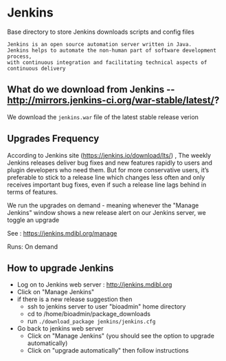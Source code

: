 # Jenkins

Base directory to store Jenkins downloads scripts and config files

```
Jenkins is an open source automation server written in Java. 
Jenkins helps to automate the non-human part of software development process, 
with continuous integration and facilitating technical aspects of continuous delivery
```

## What do we download from Jenkins -- http://mirrors.jenkins-ci.org/war-stable/latest/?

We download the ``` jenkins.war ``` file of the latest stable release verion

## Upgrades Frequency

According to Jenkins site (https://jenkins.io/download/lts/) , 
The weekly Jenkins releases deliver bug fixes and new features rapidly to users 
and plugin developers who need them. But for more conservative users, it’s preferable to stick to a release line which 
changes less often and only receives important bug fixes, even if such a release line lags behind in terms of features.

We run the upgrades on demand - meaning whenever the "Manage Jenkins" window shows
a new release alert on our Jenkins server, we toggle an upgrade

See : https://jenkins.mdibl.org/manage

Runs: On demand

## How to upgrade Jenkins
  * Log on to Jenkins web server : http://jenkins.mdibl.org
  * Click on "Manage Jenkins" 
  * if there is a new release suggestion then 
    * ssh to jenkins server to user "bioadmin" home directory
    * cd to /home/bioadmin/package_downloads
    * run ``` ./download_package jenkins/jenkins.cfg ```
  * Go back to jenkins web server
    * Click on "Manage Jenkins" (you should see the option to upgrade automatically)
    * Click on "upgrade automatically" then follow instructions 
    
